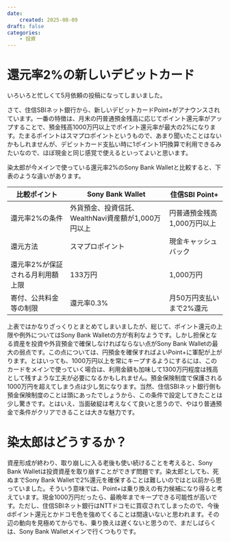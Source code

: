 ```yaml
---
date:
    created: 2025-08-09
draft: false
categories:
    - 投資
---
```


# 還元率2%の新しいデビットカード

いろいろと忙しくて5月依頼の投稿になってしまいました。

さて、住信SBIネット銀行から、新しいデビットカードPoint+がアナウンスされています。一番の特徴は、月末の円普通預金残高に応じてポイント還元率がアップすることで、預金残高1000万円以上でポイント還元率が最大の2%になります。たまるポイントはスマプロポイントというもので、あまり聞いたことはないかもしれませんが、デビットカード支払い時に1ポイント1円換算で利用できるみたいなので、ほぼ現金と同じ感覚で使えるといってよいと思います。
<!-- more -->

染太郎が今メインで使っている還元率2%のSony Bank Walletと比較すると、下表のような違いがあります。

| 比較ポイント | Sony Bank Wallet | 住信SBI Point+ |
|---------|-----------------|----------------------------|
| 還元率2%の条件 | 外貨預金、投資信託、WealthNavi資産額が1,000万円以上 | 円普通預金残高1,000万円以上 |
| 還元方法| スマプロポイント| 現金キャッシュバック |
| 還元率2%が保証される月利用額上限 | 133万円 | 1,000万円 |
| 寄付、公共料金等の制限 | 還元率0.3% | 月50万円支払いまで2%還元 |

上表ではかなりざっくりとまとめてしまいましたが、総じて、ポイント還元の上限や例外についてはSony Bank Walletの方が有利なようです。しかし担保となる資産を投資や外貨預金で確保しなければならない点がSony Bank Walletの最大の弱点です。この点については、円預金を確保すればよいPoint+に軍配が上がります。とはいっても、1000万円以上を常にキープするようにするには、このカードをメインで使っていく場合は、利用金額も加味して1300万円程度は残高として残すような工夫が必要になるかもしれません。預金保険制度で保護される1000万円を超えてしまう点は少し気になります。当然、住信SBIネット銀行側も預金保険制度のことは頭にあったでしょうから、この条件で設定してきたことは少し驚きです。とはいえ、当面破綻は考えなくて良いと思うので、やはり普通預金で条件がクリアできることは大きな魅力です。

# 染太郎はどうするか？
資産形成が終わり、取り崩しに入る老後も使い続けることを考えると、Sony Bank Walletは投資資産を取り崩すことができず問題です。染太郎としても、死ぬまでSony Bank Walletで2%還元を確保することは難しいのではと以前から思っていました。そういう意味では、Point+は乗り換えの有力候補になり得ると考えています。現金1000万円だったら、最晩年までキープできる可能性が高いです。ただし、住信SBIネット銀行はNTTドコモに買収されてしまったので、今後dポイント還元とかドコモ色を強めてくることは間違いないと思われます。その辺の動向を見極めてからでも、乗り換えは遅くないと思うので、まだしばらくは、Sony Bank Walletメインで行くつもりです。

